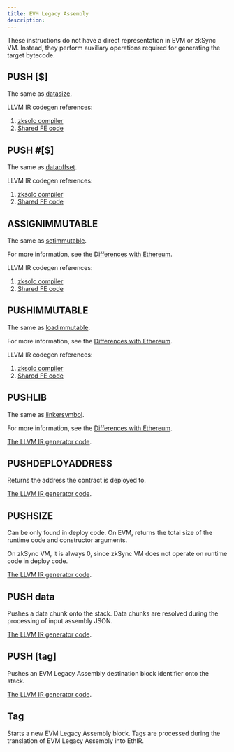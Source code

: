 ```yaml
---
title: EVM Legacy Assembly
description:
---
```


These instructions do not have a direct representation in EVM or zkSync VM. Instead, they perform auxiliary operations
required for generating the target bytecode.

## PUSH [$]

The same as [datasize](/zk-stack/components/compiler/specification/instructions/yul#datasize).

LLVM IR codegen references:

<!-- TODO: the Shared FE code link does not link anywhere -->
1. [zksolc compiler](%%zk_git_repo_era-compiler-solidity%%/blob/main/src/evmla/ethereal_ir/function/block/element/mod.rs#L144)
2. [Shared FE code](%%zk_git_repo_era-compiler-llvm-context%%/blob/main/src/zkevm/evm/create.rs#L149)

## PUSH #[$]

The same as [dataoffset](/zk-stack/components/compiler/specification/instructions/yul#dataoffset).

LLVM IR codegen references:
<!-- TODO: the Shared FE code link does not link anywhere -->
1. [zksolc compiler](%%zk_git_repo_era-compiler-solidity%%/blob/main/src/evmla/ethereal_ir/function/block/element/mod.rs#L135)
2. [Shared FE code](%%zk_git_repo_era-compiler-llvm-context%%/blob/main/src/zkevm/evm/create.rs#L97)

## ASSIGNIMMUTABLE

The same as [setimmutable](/zk-stack/components/compiler/specification/instructions/yul#setimmutable).

For more information, see the
[Differences with Ethereum](/build/developer-reference/ethereum-differences/evm-instructions#setimmutable-loadimmutable).

LLVM IR codegen references:
<!-- TODO: the Shared FE code link does not link anywhere -->
1. [zksolc compiler](%%zk_git_repo_era-compiler-solidity%%/blob/main/src/evmla/ethereal_ir/function/block/element/mod.rs#L760)
2. [Shared FE code](%%zk_git_repo_era-compiler-llvm-context%%/blob/main/src/zkevm/evm/immutable.rs#L79)

## PUSHIMMUTABLE

The same as [loadimmutable](/zk-stack/components/compiler/specification/instructions/yul#loadimmutable).

For more information, see the
[Differences with Ethereum](/build/developer-reference/ethereum-differences/evm-instructions#setimmutable-loadimmutable).

LLVM IR codegen references:
<!-- TODO: the Shared FE code link does not link anywhere -->
1. [zksolc compiler](%%zk_git_repo_era-compiler-solidity%%/blob/main/src/evmla/ethereal_ir/function/block/element/mod.rs#L747)
2. [Shared FE code](%%zk_git_repo_era-compiler-llvm-context%%/blob/main/src/zkevm/evm/immutable.rs#L17)

## PUSHLIB

The same as [linkersymbol](/zk-stack/components/compiler/specification/instructions/yul#linkersymbol).

For more information, see the
[Differences with Ethereum](/build/developer-reference/ethereum-differences/libraries).

[The LLVM IR generator code](%%zk_git_repo_era-compiler-solidity%%/blob/main/src/yul/parser/statement/expression/function_call/mod.rs#L956).

## PUSHDEPLOYADDRESS

Returns the address the contract is deployed to.

[The LLVM IR generator code](%%zk_git_repo_era-compiler-solidity%%/blob/main/src/yul/parser/statement/expression/function_call/mod.rs#L956).

## PUSHSIZE

Can be only found in deploy code. On EVM, returns the total size of the runtime code and constructor arguments.

On zkSync VM, it is always 0, since zkSync VM does not operate on runtime code in deploy code.

[The LLVM IR generator code](%%zk_git_repo_era-compiler-solidity%%/blob/main/src/yul/parser/statement/expression/function_call/mod.rs#L907).

## PUSH data

Pushes a data chunk onto the stack. Data chunks are resolved during the processing of input assembly JSON.

[The LLVM IR generator code](%%zk_git_repo_era-compiler-solidity%%/blob/main/src/evmla/ethereal_ir/function/block/element/mod.rs#L164).

## PUSH [tag]

Pushes an EVM Legacy Assembly destination block identifier onto the stack.

[The LLVM IR generator code](%%zk_git_repo_era-compiler-solidity%%/blob/main/src/evmla/assembly/instruction/stack.rs#L31).

## Tag

Starts a new EVM Legacy Assembly block. Tags are processed during the translation of EVM Legacy Assembly into EthIR.
